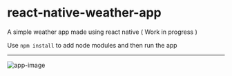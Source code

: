 # react-native-weather-app
A simple weather app made using react native ( Work in progress )

Use `npm install` to add node modules and then run the app

---
![app-image](https://i.imgur.com/TlL7fKl.png)
